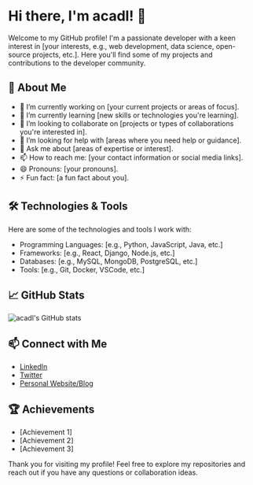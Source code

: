 # Hi there, I'm acadl! 👋

Welcome to my GitHub profile! I'm a passionate developer with a keen interest in [your interests, e.g., web development, data science, open-source projects, etc.]. Here you'll find some of my projects and contributions to the developer community.

## 🚀 About Me

- 🔭 I’m currently working on [your current projects or areas of focus].
- 🌱 I’m currently learning [new skills or technologies you're learning].
- 👯 I’m looking to collaborate on [projects or types of collaborations you're interested in].
- 🤔 I’m looking for help with [areas where you need help or guidance].
- 💬 Ask me about [areas of expertise or interest].
- 📫 How to reach me: [your contact information or social media links].
- 😄 Pronouns: [your pronouns].
- ⚡ Fun fact: [a fun fact about you].

## 🛠️ Technologies & Tools

Here are some of the technologies and tools I work with:

- Programming Languages: [e.g., Python, JavaScript, Java, etc.]
- Frameworks: [e.g., React, Django, Node.js, etc.]
- Databases: [e.g., MySQL, MongoDB, PostgreSQL, etc.]
- Tools: [e.g., Git, Docker, VSCode, etc.]

## 📈 GitHub Stats

![acadl's GitHub stats](https://github-readme-stats.vercel.app/api?username=acadl&show_icons=true&theme=radical)

## 📫 Connect with Me

- [LinkedIn](your-linkedin-url)
- [Twitter](your-twitter-url)
- [Personal Website/Blog](your-website-url)

## 🏆 Achievements

- [Achievement 1]
- [Achievement 2]
- [Achievement 3]

Thank you for visiting my profile! Feel free to explore my repositories and reach out if you have any questions or collaboration ideas.
